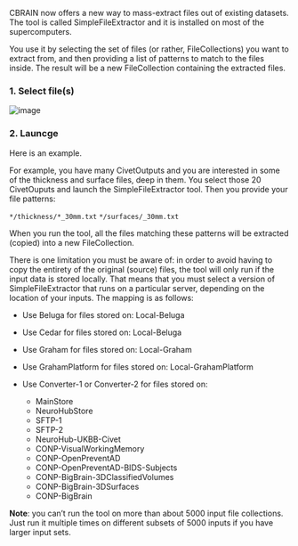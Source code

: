 
CBRAIN now offers a new way to mass-extract files out of existing datasets. The tool is called SimpleFileExtractor and it is installed on most of the supercomputers.

You use it by selecting the set of files (or rather, FileCollections) you want to extract from, and then providing a list of patterns to match to the files inside. The result will be a new FileCollection containing the extracted files.

### 1. Select file(s)

![image](https://github.com/aces/cbrain/assets/115739667/37471e11-47e0-4cd7-8b98-701d56f05bcd)

### 2. Launcge 
Here is an example.

For example, you have many CivetOutputs and you are interested in some of the thickness and surface files, deep in them. You select those 20 CivetOuputs and launch the SimpleFileExtractor tool. Then you provide your file patterns:

`*/thickness/*_30mm.txt`
`*/surfaces/_30mm.txt`

When you run the tool, all the files matching these patterns will be extracted (copied) into a new FileCollection.

There is one limitation you must be aware of: in order to avoid having to copy the entirety of the original (source) files, the tool will only run if the input data is stored locally. That means that you must select a version of SimpleFileExtractor that runs on a particular server, depending on the location of your inputs. The mapping is as follows:

* Use Beluga for files stored on: Local-Beluga

* Use Cedar for files stored on: Local-Beluga

* Use Graham for files stored on: Local-Graham

* Use GrahamPlatform for files stored on: Local-GrahamPlatform

* Use Converter-1 or Converter-2 for files stored on:
  * MainStore
  * NeuroHubStore
  * SFTP-1
  * SFTP-2
  * NeuroHub-UKBB-Civet
  * CONP-VisualWorkingMemory
  * CONP-OpenPreventAD
  * CONP-OpenPreventAD-BIDS-Subjects
  * CONP-BigBrain-3DClassifiedVolumes
  * CONP-BigBrain-3DSurfaces
  * CONP-BigBrain

**Note**: you can’t run the tool on more than about 5000 input file collections. Just run it multiple times on different subsets of 5000 inputs if you have larger input sets.